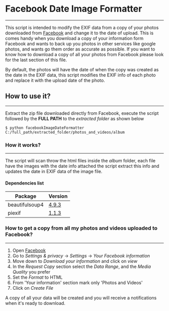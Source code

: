 # Facebook Date Image Formatter

---

This script is intended to modify the EXIF data from a copy of your photos downloaded from [Facebook](https://www.facebook.com/)
and change it to the date of upload. This is comes handy when you download a copy of your information form Facebook 
and wants to back up you photos in other services like google photos, and wants go them order as accurate as possible.
If you want to know how to download a copy of all your photos from Facebook please look for the last section of this file.

By default, the photos will have the date of when the copy was created as the date in the EXIF data, this script modifies
the EXIF info of each photo and replace it with the upload date of the photo.

## How to use it?

---

Extract the zip file downloaded directly from Facebook, execute the script followed by the **FULL PATH** to the 
*extracted folder* as shown below  

`$ python facebookImageDateFormatter C:/full_path/extracted_folder/photos_and_videos/album`

### How it works?

---

The script will scan throw the html files inside the *album* folder, each file have the images with the date info attached
the script extract this info and updates the date in EXIF data of the image file.

#### Dependencies list
|Package    |Version    |
|-----------|---------------|
|beautifulsoup4| [4.9.3](https://pypi.org/project/beautifulsoup4/)|
|piexif| [1.1.3](https://pypi.org/project/piexif/)|


### How to get a copy from all my photos and videos uploaded to Facebook?

---

1. Open [Facebook](https://www.facebook.com/)
2. Go to *Settings & privacy* -> *Settings* -> *Your Facebook information*
3. Move down to *Download your information* and click on *view*
4. In the *Request Copy* section select the *Data Range*, and the *Media Quality* you prefer 
5. Set the *Format* to HTML
6. From 'Your information' section mark only 'Photos and Videos' 
7. Click on *Create File*

A copy of all your data will be created and you will receive a notifications when it's ready to download.
